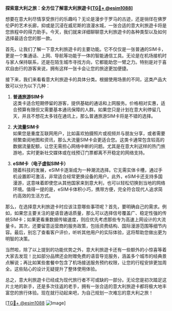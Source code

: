 **探索意大利之旅：全方位了解意大利旅遊卡[[TG💪+ @esim1088](https://t.me/s/esim1088)]**

想要在意大利尽情享受旅行的乐趣吗？无论是漫步于罗马的古迹，还是徜徉在佛罗伦萨的艺术长廊，抑或是沉浸在威尼斯的浪漫水城，一张合适的意大利旅遊卡将是您旅程中的得力助手。今天，我们就来详细聊聊意大利旅遊卡的各种类型以及如何选择最适合您的那一款。

首先，让我们了解一下意大利旅遊卡的主要功能。它不仅仅是一张普通的SIM卡，更是一个集通话、上网、导航等功能于一体的智能通信工具。无论是在机场接机时与家人保持联系，还是在陌生城市寻找方向，它都能助您一臂之力。特别是对于喜欢自由行的游客来说，拥有这样一张卡会让您的旅途更加便捷。

接下来，我们来看看意大利旅遊卡的具体分类。根据使用场景的不同，这类产品大致可以分为以下几种：

1. **普通旅游SIM卡**  
   这类卡适合短期停留的游客，提供基础的通话和上网服务。价格相对实惠，适合预算有限但又需要基本通讯保障的人群。如果您只是计划在意大利停留几天，并且不想花太多钱在通讯上，那么普通旅游SIM卡将是不错的选择。

2. **大流量SIM卡**  
   如果您是重度互联网用户，比如喜欢拍摄照片或视频并与朋友分享，或者需要频繁查阅地图和资讯，那么大流量SIM卡会更适合您。这类卡通常包含较高的数据流量配额，让您无需担心网络中断的问题。尤其是在意大利这样的热门旅游地，实时更新社交媒体或在线预订门票都离不开稳定的网络支持。

3. **eSIM卡（电子虚拟SIM卡）**  
   随着科技的发展，eSIM卡逐渐成为一种潮流选择。它无需实体卡槽，通过手机设置即可激活，非常适合经常更换设备的用户。此外，eSIM卡还支持多国漫游，这意味着即使您从其他国家来到意大利，也可以轻松切换到当地的网络环境。值得一提的是，eSIM卡体积小巧，携带方便，完全符合现代人追求简约高效的生活方式。

那么，在选择意大利旅遊卡时应该注意哪些事项呢？首先，要明确自己的需求。例如，如果您主要关注的是语音通话质量，那么可以选择信号覆盖广、稳定性强的传统SIM卡；如果更看重数据传输速度，则应优先考虑那些专为高速上网设计的大流量卡。其次，还要留意运营商的服务政策，包括资费结构、国际漫游范围等细节内容。最后，别忘了查看客户评价，听听其他用户的实际体验，这将帮助您做出更为明智的决策。

当然啦，除了以上提到的功能优势之外，意大利旅遊卡还有一些额外的小惊喜等着大家去发现！比如部分品牌还会附赠免费的语音导览服务，涵盖多个城市的经典景点解说；再比如某些套餐中包含了机场接送服务预约权限，让您的行程安排更加周全。这些贴心的设计无疑提升了整体使用体验。

总之，意大利旅遊卡已经成为现代旅行者不可或缺的一部分。无论您是初次踏足这片土地的新手，还是多次往返的老手，拥有一张合适的意大利旅遊卡都将极大地丰富您的旅行体验。现在就行动起来吧，为自己规划一次难忘的意大利之旅！

[[TG💪+ @esim1088](https://t.me/s/esim1088) ![Image](https://i.postimg.cc/4NQfJmqS/Snipaste-2025-05-13-00-14-12.png)]